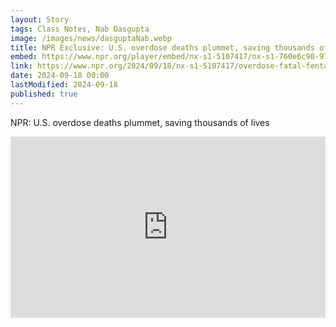 ```yaml
---
layout: Story
tags: Class Notes, Nab Dasgupta
image: /images/news/dasguptaNab.webp
title: NPR Exclusive: U.S. overdose deaths plummet, saving thousands of lives
embed: https://www.npr.org/player/embed/nx-s1-5107417/nx-s1-760e6c90-970f-44ef-8744-0a2d15a1e68b
link: https://www.npr.org/2024/09/18/nx-s1-5107417/overdose-fatal-fentanyl-death-opioid
date: 2024-09-18 00:00
lastModified: 2024-09-18
published: true
---
```


NPR: U.S. overdose deaths plummet, saving thousands of lives
<iframe src="https://www.npr.org/player/embed/nx-s1-5107417/nx-s1-760e6c90-970f-44ef-8744-0a2d15a1e68b" width="100%" height="290" frameborder="0" scrolling="no" title="NPR embedded audio player"></iframe>
